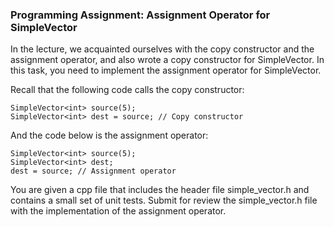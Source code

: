 ### Programming Assignment: Assignment Operator for SimpleVector

In the lecture, we acquainted ourselves with the copy constructor and the assignment operator, and also wrote a copy constructor for SimpleVector. In this task, you need to implement the assignment operator for SimpleVector.

Recall that the following code calls the copy constructor:

```
SimpleVector<int> source(5);
SimpleVector<int> dest = source; // Copy constructor
```

And the code below is the assignment operator:

```
SimpleVector<int> source(5);
SimpleVector<int> dest;
dest = source; // Assignment operator
```

You are given a cpp file that includes the header file simple_vector.h and contains a small set of unit tests. Submit for review the simple_vector.h file with the implementation of the assignment operator.